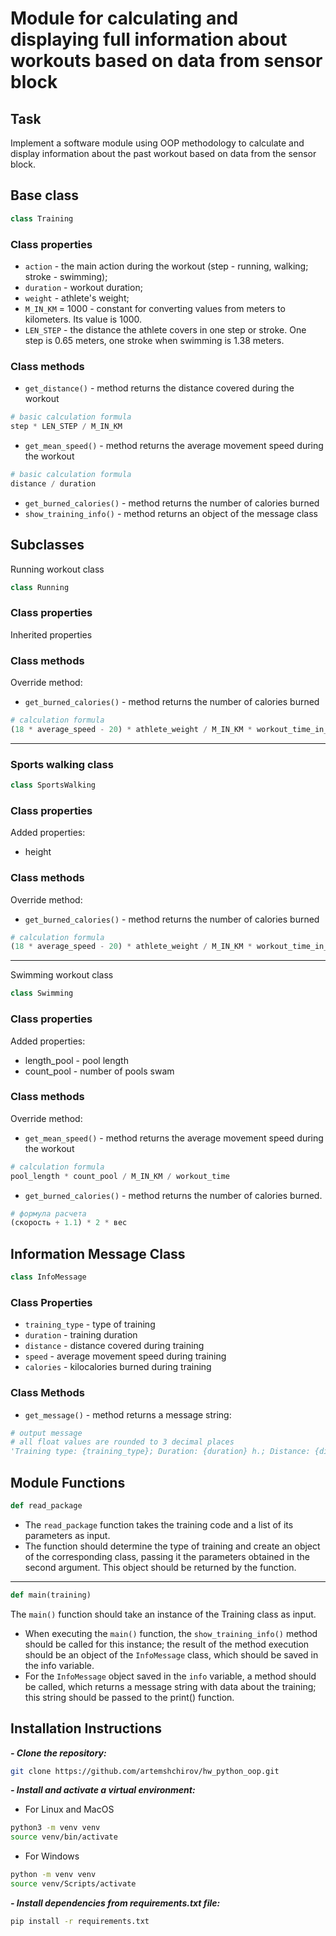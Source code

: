 # Module for calculating and displaying full information about workouts based on data from sensor block

## Task

Implement a software module using OOP methodology to calculate and display information
about the past workout based on data from the sensor block.

## Base class

```python
class Training
```

### Class properties

- `action` - the main action during the workout (step - running, walking; stroke - swimming);
- `duration` - workout duration;
- `weight` - athlete's weight;
- `M_IN_KM` = 1000 - constant for converting values from meters to kilometers. Its value is 1000.
- `LEN_STEP` - the distance the athlete covers in one step or stroke. One step is 0.65 meters, one stroke
  when swimming is 1.38 meters.

### Class methods

- `get_distance()` - method returns the distance covered during the workout

```python
# basic calculation formula
step * LEN_STEP / M_IN_KM
```

- `get_mean_speed()` - method returns the average movement speed during the workout

```python
# basic calculation formula
distance / duration
```

- `get_burned_calories()` - method returns the number of calories burned
- `show_training_info()` - method returns an object of the message class

## Subclasses

Running workout class

```python
class Running
```

### Class properties

Inherited properties

### Class methods

Override method:

- `get_burned_calories()` - method returns the number of calories burned

```python
# calculation formula
(18 * average_speed - 20) * athlete_weight / M_IN_KM * workout_time_in_minutes
```

---

### Sports walking class

```python
class SportsWalking
```

### Class properties

Added properties:

- height

### Class methods

Override method:

- `get_burned_calories()` - method returns the number of calories burned

```python
# calculation formula
(18 * average_speed - 20) * athlete_weight / M_IN_KM * workout_time_in_minutes
```

---

Swimming workout class

```python
class Swimming
```

### Class properties

Added properties:

- length_pool - pool length
- count_pool - number of pools swam

### Class methods

Override method:

- `get_mean_speed()` - method returns the average movement speed during the workout

```python
# calculation formula
pool_length * count_pool / M_IN_KM / workout_time
```

- `get_burned_calories()` - method returns the number of calories burned.

```python
# формула расчета
(скорость + 1.1) * 2 * вес
```

## Information Message Class

```python
class InfoMessage
```

### Class Properties

- `training_type` - type of training
- `duration` - training duration
- `distance` - distance covered during training
- `speed` - average movement speed during training
- `calories` - kilocalories burned during training

### Class Methods

- `get_message()` - method returns a message string:

```python
# output message
# all float values are rounded to 3 decimal places
'Training type: {training_type}; Duration: {duration} h.; Distance: {distance} km; Avg. speed: {speed} km/h; Calories burned: {calories}'.
```

## Module Functions

```python
def read_package
```

- The `read_package` function takes the training code and a list of its parameters as input.
- The function should determine the type of training and create an object of the corresponding class,
  passing it the parameters obtained in the second argument. This object should be returned by the function.

---

```python
def main(training)
```

The `main()` function should take an instance of the Training class as input.

- When executing the `main()` function, the `show_training_info()` method should be called for this instance;
  the result of the method execution should be an object of the `InfoMessage` class, which should be saved in the info variable.
- For the `InfoMessage` object saved in the `info` variable, a method should be called,
  which returns a message string with data about the training; this string should be passed to the print() function.

## Installation Instructions

**_- Clone the repository:_**

```bash
git clone https://github.com/artemshchirov/hw_python_oop.git
```

**_- Install and activate a virtual environment:_**

- For Linux and MacOS

```bash
python3 -m venv venv
source venv/bin/activate
```

- For Windows

```bash
python -m venv venv
source venv/Scripts/activate

```

**_- Install dependencies from requirements.txt file:_**

```bash
pip install -r requirements.txt
```
